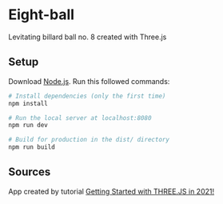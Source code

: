 # Eight-ball
Levitating billard ball no. 8 created with Three.js


## Setup
Download [Node.js](https://nodejs.org/en/download/).
Run this followed commands:

``` bash
# Install dependencies (only the first time)
npm install

# Run the local server at localhost:8080
npm run dev

# Build for production in the dist/ directory
npm run build
```
## Sources
App created by tutorial [Getting Started with THREE.JS in 2021!](https://www.youtube.com/watch?v=pUgWfqWZWmM&ab_channel=DesignCourse)
